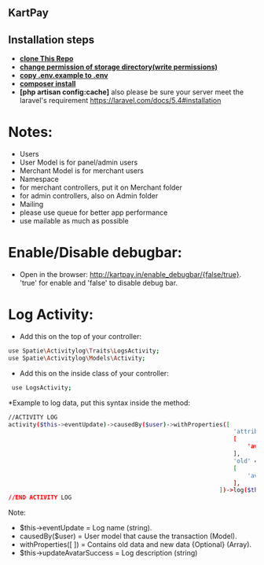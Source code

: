 ## KartPay
## Installation steps

- **[clone This Repo]()**
- **[change permission of storage directory(write permissions)]()**
- **[copy .env.example to .env ]()**
- **[composer install]()**
- **[php artisan config:cache]**
also please be sure your server meet the laravel's requirement
 https://laravel.com/docs/5.4#installation
 
# Notes:

* Users
 * User Model is for panel/admin users
 * Merchant Model is for merchant users
* Namespace
 * for merchant controllers, put it on Merchant folder
 * for admin controllers, also on Admin folder
* Mailing
 * please use queue for better app performance
 * use mailable as much as possible
 
# Enable/Disable debugbar:
 * Open in the browser: http://kartpay.in/enable_debugbar/{false/true}. 'true' for enable and 'false' to disable debug bar.
 
# Log Activity:
 * Add this on the top of your controller:
```bash
use Spatie\Activitylog\Traits\LogsActivity;
use Spatie\Activitylog\Models\Activity;
```
 * Add this on the inside class of your controller:
```bash
 use LogsActivity;
``` 
 *Example to log data, put this syntax inside the method:
```bash
//ACTIVITY LOG
activity($this->eventUpdate)->causedBy($user)->withProperties([
																'attributes' => 
																[
																	'avatar_file_name' => $imageFileName,									
																],
																'old' => 
																[
																	'avatar_file_name' => $user->avatar_file_name,
																],
															])->log($this->updateAvatarSuccess);
//END ACTIVITY LOG
``` 
Note:
 * $this->eventUpdate = Log name (string).
 * causedBy($user) = User model that cause the transaction (Model).
 * withProperties([ ]) = Contains old data and new data {Optional} (Array).
 * $this->updateAvatarSuccess = Log description (string)
